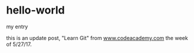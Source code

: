 # hello-world
my entry

this is an update post, "Learn Git" from www.codeacademy.com the week of 5/27/17.
